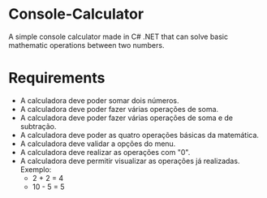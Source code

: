 # Console-Calculator
A simple console calculator made in C# .NET that can solve basic mathematic operations between two numbers.


# Requirements
   - A calculadora deve poder somar dois números.
   - A calculadora deve poder fazer várias operações de soma.
   - A calculadora deve poder fazer várias operações de soma e de subtração.
   - A calculadora deve poder as quatro operações básicas da matemática.
   - A calculadora deve validar a opções do menu.
   - A calculadora deve realizar as operações com "0".
   - A calculadora deve permitir visualizar as operações já realizadas. Exemplo:
     - 2 + 2 = 4
     - 10 - 5 = 5
